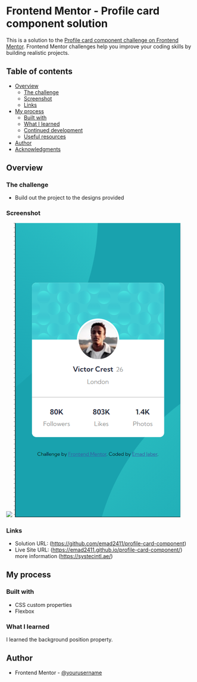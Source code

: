 # Frontend Mentor - Profile card component solution

This is a solution to the [Profile card component challenge on Frontend Mentor](https://www.frontendmentor.io/challenges/profile-card-component-cfArpWshJ). Frontend Mentor challenges help you improve your coding skills by building realistic projects. 

## Table of contents

- [Overview](#overview)
  - [The challenge](#the-challenge)
  - [Screenshot](#screenshot)
  - [Links](#links)
- [My process](#my-process)
  - [Built with](#built-with)
  - [What I learned](#what-i-learned)
  - [Continued development](#continued-development)
  - [Useful resources](#useful-resources)
- [Author](#author)
- [Acknowledgments](#acknowledgments)


## Overview

### The challenge

- Build out the project to the designs provided

### Screenshot

![](./screenshot1.jpg)
![](./screenshot2.jpg)



### Links

- Solution URL: (https://github.com/emad2411/profile-card-component)
- Live Site URL: (https://emad2411.github.io/profile-card-component/)
more information (https://systecintl.ae/)

## My process

### Built with

- CSS custom properties
- Flexbox


### What I learned

I learned the background position property.





## Author

- Frontend Mentor - [@yourusername](https://www.frontendmentor.io/profile/yourusername)


